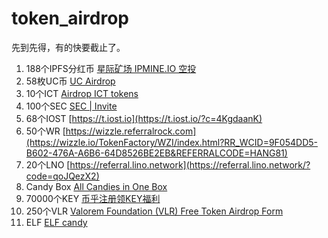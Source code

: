 # token_airdrop

先到先得，有的快要截止了。
1. 188个IPFS分红币
[星际矿场 IPMINE.IO 空投](http://ipm.ipfstalk.net/?code=MjQ4MjQ=)
2. 58枚UC币
[UC Airdrop](http://referrals.youlive.win/?code=)
3. 10个ICT
[Airdrop ICT tokens](http://www.ictchain.space/f/T1jW9T?x_field_1=5864)
4. 100个SEC
[SEC | Invite](http://www.sectech.me/invite/index.html?code=p7NLt65b)
5. 68个IOST
[https://t.iost.io](https://t.iost.io/?c=4KgdaanK)
6. 50个WR
[https://wizzle.referralrock.com](https://wizzle.io/TokenFactory/WZI/index.html?RR_WCID=9F054DD5-B602-476A-A6B6-64D8526BE2EB&REFERRALCODE=HANG81)
7. 20个LNO
[https://referral.lino.network](https://referral.lino.network/?code=qoJQezX2)
8. Candy Box
[All Candies in One Box](https://candy.one/i/143780)
9. 70000个KEY
[币乎注册领KEY福利](https://zt.bihu.com/?id=62888)  
10. 250个VLR
[Valorem Foundation (VLR) Free Token Airdrop Form](https://advalorem.io/airdrop)
11. ELF
[ELF candy](https://candy.aelf.io/account/register?invitationCode=0C0771aQ13dC)
